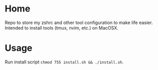 # Home
Repo to store my zshrc and other tool configuration to make life easier.  Intended to install tools (tmux, nvim, etc.) on MacOSX.
# Usage
Run install script `chmod 755 install.sh && ./install.sh`.
